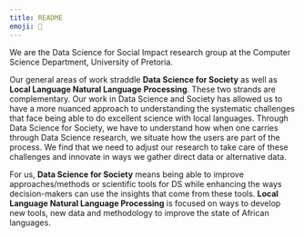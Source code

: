 ```yaml
---
title: README
emoji: 🚀
---
```


We are the Data Science for Social Impact research group at the Computer Science Department, University of Pretoria.

Our general areas of work straddle **Data Science for Society** as well as **Local Language Natural Language Processing**. These two strands are complementary. Our work in Data Science and Society has allowed us to have a more nuanced approach to understanding the systematic challenges that face being able to do excellent science with local languages. Through Data Science for Society, we have to understand how when one carries through Data Science research, we situate how the users are part of the process. We find that we need to adjust our research to take care of these challenges and innovate in ways we gather direct data or alternative data.

For us, **Data Science for Society** means being able to improve approaches/methods or scientific tools for DS while enhancing the ways decision-makers can use the insights that come from these tools. **Local Language Natural Language Processing** is focused on ways to develop new tools, new data and methodology to improve the state of African languages.
